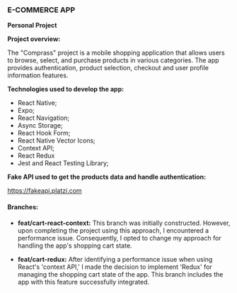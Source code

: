 ### E-COMMERCE APP

**Personal Project**

**Project overview:**

The "Comprass" project is a mobile shopping application that allows users to browse, select, and purchase products in various categories. The app provides authentication, product selection, checkout and user profile information features.

**Technologies used to develop the app:**

- React Native;
- Expo;
- React Navigation;
- Async Storage;
- React Hook Form;
- React Native Vector Icons;
- Context API;
- React Redux
- Jest and React Testing Library;

**Fake API used to get the products data and handle authentication:**

<https://fakeapi.platzi.com>

#### Branches:

- **feat/cart-react-context:**
  This branch was initially constructed. However, upon completing the project using this approach, I encountered a performance issue. Consequently, I opted to change my approach for handling the app's shopping cart state.

- **feat/cart-redux:**
  After identifying a performance issue when using React's 'context API,' I made the decision to implement 'Redux' for managing the shopping cart state of the app. This branch includes the app with this feature successfully integrated.
